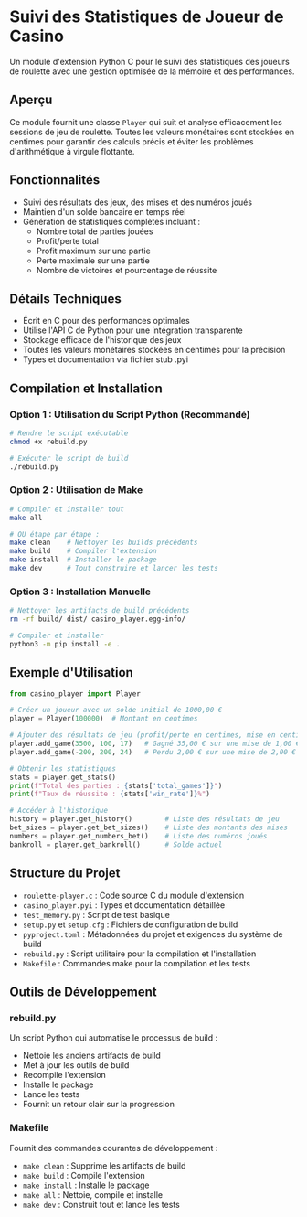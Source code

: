 # Suivi des Statistiques de Joueur de Casino

Un module d'extension Python C pour le suivi des statistiques des joueurs de roulette avec une gestion optimisée de la mémoire et des performances.

## Aperçu

Ce module fournit une classe `Player` qui suit et analyse efficacement les sessions de jeu de roulette. Toutes les valeurs monétaires sont stockées en centimes pour garantir des calculs précis et éviter les problèmes d'arithmétique à virgule flottante.

## Fonctionnalités

- Suivi des résultats des jeux, des mises et des numéros joués
- Maintien d'un solde bancaire en temps réel
- Génération de statistiques complètes incluant :
  - Nombre total de parties jouées
  - Profit/perte total
  - Profit maximum sur une partie
  - Perte maximale sur une partie
  - Nombre de victoires et pourcentage de réussite

## Détails Techniques

- Écrit en C pour des performances optimales
- Utilise l'API C de Python pour une intégration transparente
- Stockage efficace de l'historique des jeux
- Toutes les valeurs monétaires stockées en centimes pour la précision
- Types et documentation via fichier stub .pyi

## Compilation et Installation

### Option 1 : Utilisation du Script Python (Recommandé)
```bash
# Rendre le script exécutable
chmod +x rebuild.py

# Exécuter le script de build
./rebuild.py
```

### Option 2 : Utilisation de Make
```bash
# Compiler et installer tout
make all

# OU étape par étape :
make clean    # Nettoyer les builds précédents
make build    # Compiler l'extension
make install  # Installer le package
make dev      # Tout construire et lancer les tests
```

### Option 3 : Installation Manuelle
```bash
# Nettoyer les artifacts de build précédents
rm -rf build/ dist/ casino_player.egg-info/

# Compiler et installer
python3 -m pip install -e .
```

## Exemple d'Utilisation

```python
from casino_player import Player

# Créer un joueur avec un solde initial de 1000,00 €
player = Player(100000)  # Montant en centimes

# Ajouter des résultats de jeu (profit/perte en centimes, mise en centimes, numéro joué)
player.add_game(3500, 100, 17)   # Gagné 35,00 € sur une mise de 1,00 € sur le numéro 17
player.add_game(-200, 200, 24)   # Perdu 2,00 € sur une mise de 2,00 € sur le numéro 24

# Obtenir les statistiques
stats = player.get_stats()
print(f"Total des parties : {stats['total_games']}")
print(f"Taux de réussite : {stats['win_rate']}%")

# Accéder à l'historique
history = player.get_history()        # Liste des résultats de jeu
bet_sizes = player.get_bet_sizes()    # Liste des montants des mises
numbers = player.get_numbers_bet()    # Liste des numéros joués
bankroll = player.get_bankroll()      # Solde actuel
```

## Structure du Projet

- `roulette-player.c` : Code source C du module d'extension
- `casino_player.pyi` : Types et documentation détaillée
- `test_memory.py` : Script de test basique
- `setup.py` et `setup.cfg` : Fichiers de configuration de build
- `pyproject.toml` : Métadonnées du projet et exigences du système de build
- `rebuild.py` : Script utilitaire pour la compilation et l'installation
- `Makefile` : Commandes make pour la compilation et les tests

## Outils de Développement

### rebuild.py
Un script Python qui automatise le processus de build :
- Nettoie les anciens artifacts de build
- Met à jour les outils de build
- Recompile l'extension
- Installe le package
- Lance les tests
- Fournit un retour clair sur la progression

### Makefile
Fournit des commandes courantes de développement :
- `make clean` : Supprime les artifacts de build
- `make build` : Compile l'extension
- `make install` : Installe le package
- `make all` : Nettoie, compile et installe
- `make dev` : Construit tout et lance les tests
